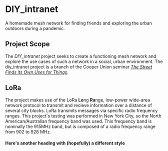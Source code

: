 # DIY_intranet
A homemade mesh network for finding friends and exploring the urban outdoors during a pandemic.

## Project Scope
The _DIY_intranet_ project seeks to create a functioning mesh network and explore the use cases of such a network in a social, urban environment. The diy_intranet project is a branch of the Cooper Union seminar [_The Street Finds its Own Uses for Things_](https://en.wikipedia.org/wiki/Street).

## LoRa
The project makes use of the LoRa **Lo**ng **Ra**nge, low-power wide-area network protocol to transmit and recieve information over a distance of several city blocks. LoRa transmits messages via specific radio frequency ranges. This project's testing was performed in New York City, so the North American/Australian frequency band was used. This frequency band is nominally the 915MHz band, but is composed of a radio frequency range from 902 to 928 MHz.

#### Here's another heading with (hopefully) a different style
